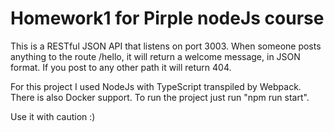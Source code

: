 # Homework1 for Pirple nodeJs course

This is a RESTful JSON API that listens on port 3003. When someone posts anything to the route /hello, it will return a welcome message, in JSON format. If you post to any other path it will return 404.

For this project I used NodeJs with TypeScript transpiled by Webpack. There is also Docker support.
To run the project just run "npm run start".

Use it with caution :)
